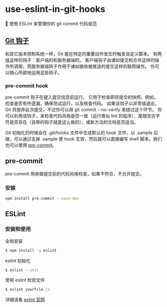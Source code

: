 # use-eslint-in-git-hooks

📏 使用 ESLint 来管理你的 git commit 代码规范

## [Git 钩子](https://git-scm.com/book/zh/v2/%E8%87%AA%E5%AE%9A%E4%B9%89-Git-Git-%E9%92%A9%E5%AD%90)

和其它版本控制系统一样，Git 能在特定的重要动作发生时触发自定义脚本。 有两组这样的钩子：客户端的和服务器端的。 客户端钩子由诸如提交和合并这样的操作所调用，而服务器端钩子作用于诸如接收被推送的提交这样的联网操作。 你可以随心所欲地运用这些钩子。

### pre-commit hook

pre-commit 钩子在键入提交信息前运行。 它用于检查即将提交的快照，例如，检查是否有所遗漏，确保测试运行，以及核查代码。 如果该钩子以非零值退出，Git 将放弃此次提交，不过你可以用 git commit --no-verify 来绕过这个环节。 你可以利用该钩子，来检查代码风格是否一致（运行类似 lint 的程序）、尾随空白字符是否存在（自带的钩子就是这么做的），或新方法的文档是否适当。

Git 初始化的时候会在 .git/hooks 文件中生成默认的 hook 文件，以 .sample 后缀，可以通过去掉 .sample 使 hook 生效，然后就可以直接编写 shell 脚本。我们也可以使用 [pre-commit](https://pre-commit.com/)。

## pre-commit

pre-commit 用来做提交前的代码风格检查，如果不符合，不允许提交。

### 安装

```bash
npm install pre-commit --save-dev
```

## ESLint

### 安装和使用

全局安装

```bash
$ npm install -g eslint
```

eslint 初始化

```bash
$ eslint --init
```

使用 eslint 检验文件

```js
$ eslint yourfile.js
```

详细请看 [eslint 官网](https://eslint.org/)
